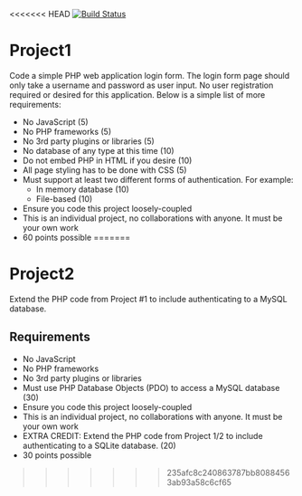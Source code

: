 <<<<<<< HEAD
[![Build Status](https://travis-ci.org/dcritchlow/Project1.svg)](https://travis-ci.org/dcritchlow/Project1)
# Project1

Code a simple PHP web application login form. The login form page should only take a username and password as user input. No user registration required or desired for this application. Below is a simple list of more requirements:

* No JavaScript (5)
* No PHP frameworks (5)
* No 3rd party plugins or libraries (5)
* No database of any type at this time (10)
* Do not embed PHP in HTML if you desire (10)
* All page styling has to be done with CSS (5)
* Must support at least two different forms of authentication. For example:
  * In memory database (10)
  * File-based (10)
* Ensure you code this project loosely-coupled
* This is an individual project, no collaborations with anyone. It must be your own work
* 60 points possible
=======
# Project2
Extend the PHP code from Project #1 to include authenticating to a MySQL database.

## Requirements
- No JavaScript
- No PHP frameworks
- No 3rd party plugins or libraries
- Must use PHP Database Objects (PDO) to access a MySQL database (30)
- Ensure you code this project loosely-coupled
- This is an individual project, no collaborations with anyone. It must be your own work
- EXTRA CREDIT: Extend the PHP code from Project 1/2 to include authenticating to a SQLite database. (20)
- 30 points possible
>>>>>>> 235afc8c240863787bb80884563ab93a58c6cf65
